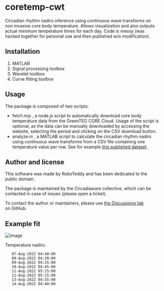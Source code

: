 # coretemp-cwt
Circadian rhythm nadirs inference using continuous wave transforms on non invasive core body temperature. Allows visualization and also outputs actual minimum temperature times for each day. Code is messy (was hacked together for personal use and then published w/o modification).

## Installation

1. MATLAB
1. Signal processing toolbox
1. Wavelet toolbox
1. Curve fitting toolbox

## Usage

The package is composed of two scripts:

* fetch.mjs , a node.js script to automatically download core body temperature data from the GreenTEG CORE Cloud. Usage of the script is optional, as the data can be manually downloaded by accessing the website, selecting the period and clicking on the CSV download button.
* analyze.m , a MATLAB script to calculate the circadian rhythm nadirs using continuous wave transforms from a CSV file containing one temperature value per row. See for example [this published dataset](https://figshare.com/articles/dataset/greenteg-core-axillary-5min/15001182).

## Author and license

This software was made by RoboTeddy and has been dedicated to the public domain.

The package is maintained by the Circadiaware collective, which can be contacted in case of issues (please open a ticket).

To contact the author or maintainers, please use [the Discussions tab](https://github.com/Circadiaware/coretemp-cwt/discussions) on GitHub.

## Example fit

![image](https://user-images.githubusercontent.com/172271/185003794-a671a896-37d4-42d0-be70-45d187c8351c.png)

Temperature nadirs:

```
   07-Aug-2022 04:40:00
   08-Aug-2022 04:30:00
   09-Aug-2022 04:25:00
   10-Aug-2022 04:45:00
   11-Aug-2022 05:15:00
   12-Aug-2022 05:15:00
   13-Aug-2022 04:55:00
   14-Aug-2022 04:40:00
```
